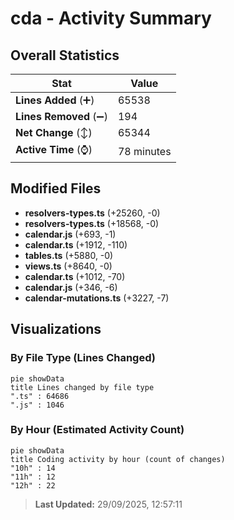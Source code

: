 # cda - Activity Summary 

## Overall Statistics

| Stat                   | Value                                                             |
| ---------------------- | ----------------------------------------------------------------- |
| **Lines Added** (➕)   | 65538                                          |
| **Lines Removed** (➖) | 194                                        |
| **Net Change** (↕)    | 65344                |
| **Active Time** (⌚)   | 78 minutes |


## Modified Files
- **resolvers-types.ts** (+25260, -0)
- **resolvers-types.ts** (+18568, -0)
- **calendar.js** (+693, -1)
- **calendar.ts** (+1912, -110)
- **tables.ts** (+5880, -0)
- **views.ts** (+8640, -0)
- **calendar.ts** (+1012, -70)
- **calendar.js** (+346, -6)
- **calendar-mutations.ts** (+3227, -7)

## Visualizations

### By File Type (Lines Changed)

```mermaid
pie showData
title Lines changed by file type
".ts" : 64686
".js" : 1046
```

### By Hour (Estimated Activity Count)

```mermaid
pie showData
title Coding activity by hour (count of changes)
"10h" : 14
"11h" : 12
"12h" : 22
```


> **Last Updated:** 29/09/2025, 12:57:11